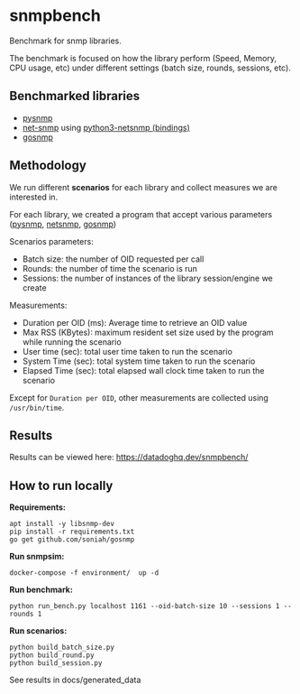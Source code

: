 # snmpbench

Benchmark for snmp libraries.

The benchmark is focused on how the library perform (Speed, Memory, CPU usage, etc) under different settings (batch size, rounds, sessions, etc).

## Benchmarked libraries

- [pysnmp](https://github.com/etingof/pysnmp)
- [net-snmp](http://www.net-snmp.org/) using [python3-netsnmp (bindings)](https://github.com/bluecmd/python3-netsnmp)
- [gosnmp](https://github.com/soniah/gosnmp)

## Methodology

We run different **scenarios** for each library and collect measures we are interested in.

For each library, we created a program that accept various parameters ([pysnmp](pysnmp/pysnmp_bench.py), [netsnmp](netsnmp/netsnmp_bench.py), [gosnmp](gosnmp/gosnmp_bench.go))

Scenarios parameters:
- Batch size: the number of OID requested per call
- Rounds: the number of time the scenario is run
- Sessions: the number of instances of the library session/engine we create

Measurements:
- Duration per OID (ms): Average time to retrieve an OID value
- Max RSS (KBytes): maximum resident set size used by the program while running the scenario
- User time (sec): total user time taken to run the scenario 
- System Time (sec): total system time taken to run the scenario
- Elapsed Time (sec): total elapsed wall clock time taken to run the scenario

Except for `Duration per OID`, other measurements are collected using `/usr/bin/time`. 

## Results

Results can be viewed here: https://datadoghq.dev/snmpbench/

## How to run locally

**Requirements:**

```
apt install -y libsnmp-dev
pip install -r requirements.txt
go get github.com/soniah/gosnmp
```

**Run snmpsim:**

```
docker-compose -f environment/  up -d
```

**Run benchmark:**

```
python run_bench.py localhost 1161 --oid-batch-size 10 --sessions 1 --rounds 1
```

**Run scenarios:**

```
python build_batch_size.py
python build_round.py
python build_session.py
```

See results in docs/generated_data
